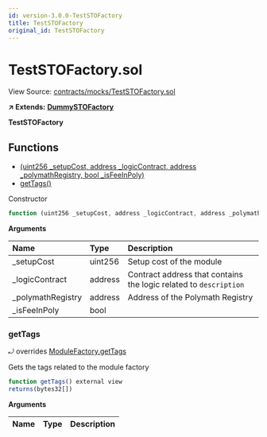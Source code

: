 ```yaml
---
id: version-3.0.0-TestSTOFactory
title: TestSTOFactory
original_id: TestSTOFactory
---
```


# TestSTOFactory.sol

View Source: [contracts/mocks/TestSTOFactory.sol](https://github.com/PolymathNetwork/polymath-core/tree/096ba240a927c98e1f1a182d2efee7c4c4c1dfc5/contracts/mocks/TestSTOFactory.sol)

**↗ Extends:** [**DummySTOFactory**](https://github.com/PolymathNetwork/polymath-core/tree/096ba240a927c98e1f1a182d2efee7c4c4c1dfc5/docs/api/DummySTOFactory.md)

**TestSTOFactory**

## Functions

* [\(uint256 \_setupCost, address \_logicContract, address \_polymathRegistry, bool \_isFeeInPoly\)](teststofactory.md)
* [getTags\(\)](teststofactory.md#gettags)

Constructor

```javascript
function (uint256 _setupCost, address _logicContract, address _polymathRegistry, bool _isFeeInPoly) public nonpayable DummySTOFactory
```

**Arguments**

| Name | Type | Description |
| :--- | :--- | :--- |
| \_setupCost | uint256 | Setup cost of the module |
| \_logicContract | address | Contract address that contains the logic related to `description` |
| \_polymathRegistry | address | Address of the Polymath Registry |
| \_isFeeInPoly | bool |  |

### getTags

⤾ overrides [ModuleFactory.getTags](https://github.com/PolymathNetwork/polymath-core/tree/096ba240a927c98e1f1a182d2efee7c4c4c1dfc5/docs/api/ModuleFactory.md#gettags)

Gets the tags related to the module factory

```javascript
function getTags() external view
returns(bytes32[])
```

**Arguments**

| Name | Type | Description |
| :--- | :--- | :--- |


